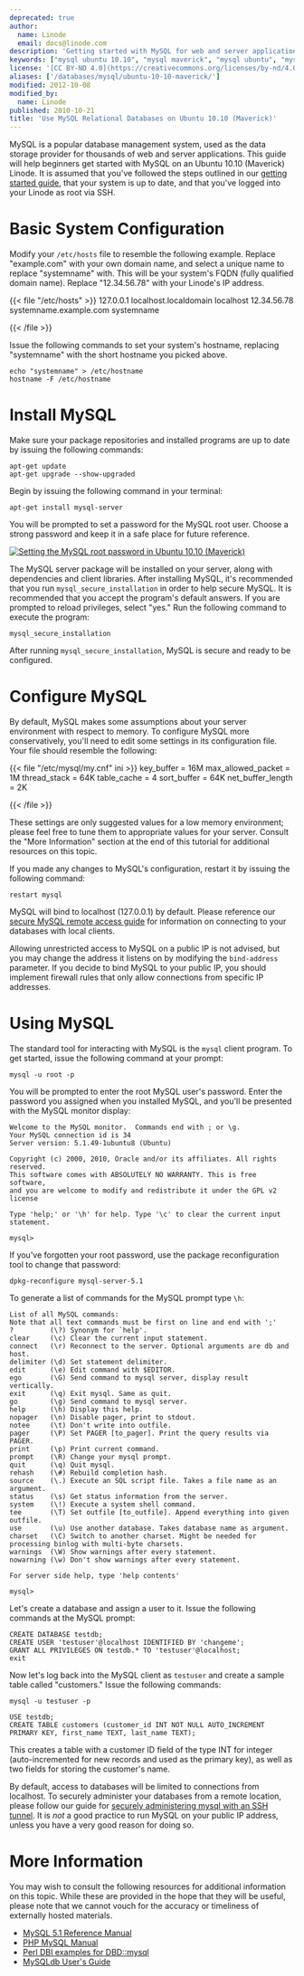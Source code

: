 ```yaml
---
deprecated: true
author:
  name: Linode
  email: docs@linode.com
description: 'Getting started with MySQL for web and server applications on Ubuntu 10.10 Maverick'
keywords: ["mysql ubuntu 10.10", "mysql maverick", "mysql ubuntu", "mysql on linux", "mysql Linode"]
license: '[CC BY-ND 4.0](https://creativecommons.org/licenses/by-nd/4.0)'
aliases: ['/databases/mysql/ubuntu-10-10-maverick/']
modified: 2012-10-08
modified_by:
  name: Linode
published: 2010-10-21
title: 'Use MySQL Relational Databases on Ubuntu 10.10 (Maverick)'
---
```




MySQL is a popular database management system, used as the data storage provider for thousands of web and server applications. This guide will help beginners get started with MySQL on an Ubuntu 10.10 (Maverick) Linode. It is assumed that you've followed the steps outlined in our [getting started guide](/docs/getting-started/), that your system is up to date, and that you've logged into your Linode as root via SSH.

# Basic System Configuration

Modify your `/etc/hosts` file to resemble the following example. Replace "example.com" with your own domain name, and select a unique name to replace "systemname" with. This will be your system's FQDN (fully qualified domain name). Replace "12.34.56.78" with your Linode's IP address.

{{< file "/etc/hosts" >}}
127.0.0.1 localhost.localdomain localhost
12.34.56.78 systemname.example.com systemname

{{< /file >}}


Issue the following commands to set your system's hostname, replacing "systemname" with the short hostname you picked above.

    echo "systemname" > /etc/hostname
    hostname -F /etc/hostname

# Install MySQL

Make sure your package repositories and installed programs are up to date by issuing the following commands:

    apt-get update
    apt-get upgrade --show-upgraded

Begin by issuing the following command in your terminal:

    apt-get install mysql-server

You will be prompted to set a password for the MySQL root user. Choose a strong password and keep it in a safe place for future reference.

[![Setting the MySQL root password in Ubuntu 10.10 (Maverick)](359-maverick-01-mysql-root-password.png)](359-maverick-01-mysql-root-password.png)

The MySQL server package will be installed on your server, along with dependencies and client libraries. After installing MySQL, it's recommended that you run `mysql_secure_installation` in order to help secure MySQL. It is recommended that you accept the program's default answers. If you are prompted to reload privileges, select "yes." Run the following command to execute the program:

    mysql_secure_installation

After running `mysql_secure_installation`, MySQL is secure and ready to be configured.

# Configure MySQL

By default, MySQL makes some assumptions about your server environment with respect to memory. To configure MySQL more conservatively, you'll need to edit some settings in its configuration file. Your file should resemble the following:

{{< file "/etc/mysql/my.cnf" ini >}}
key_buffer = 16M
max_allowed_packet = 1M
thread_stack = 64K
table_cache = 4
sort_buffer = 64K
net_buffer_length = 2K

{{< /file >}}


These settings are only suggested values for a low memory environment; please feel free to tune them to appropriate values for your server. Consult the "More Information" section at the end of this tutorial for additional resources on this topic.

If you made any changes to MySQL's configuration, restart it by issuing the following command:

    restart mysql

MySQL will bind to localhost (127.0.0.1) by default. Please reference our [secure MySQL remote access guide](/docs/databases/mysql/mysql-ssh-tunnel/) for information on connecting to your databases with local clients.

Allowing unrestricted access to MySQL on a public IP is not advised, but you may change the address it listens on by modifying the `bind-address` parameter. If you decide to bind MySQL to your public IP, you should implement firewall rules that only allow connections from specific IP addresses.

# Using MySQL

The standard tool for interacting with MySQL is the `mysql` client program. To get started, issue the following command at your prompt:

    mysql -u root -p

You will be prompted to enter the root MySQL user's password. Enter the password you assigned when you installed MySQL, and you'll be presented with the MySQL monitor display:

    Welcome to the MySQL monitor.  Commands end with ; or \g.
    Your MySQL connection id is 34
    Server version: 5.1.49-1ubuntu8 (Ubuntu)

    Copyright (c) 2000, 2010, Oracle and/or its affiliates. All rights reserved.
    This software comes with ABSOLUTELY NO WARRANTY. This is free software,
    and you are welcome to modify and redistribute it under the GPL v2 license

    Type 'help;' or '\h' for help. Type '\c' to clear the current input statement.

    mysql>

If you've forgotten your root password, use the package reconfiguration tool to change that password:

    dpkg-reconfigure mysql-server-5.1

To generate a list of commands for the MySQL prompt type `\h`:

    List of all MySQL commands:
    Note that all text commands must be first on line and end with ';'
    ?         (\?) Synonym for `help'.
    clear     (\c) Clear the current input statement.
    connect   (\r) Reconnect to the server. Optional arguments are db and host.
    delimiter (\d) Set statement delimiter.
    edit      (\e) Edit command with $EDITOR.
    ego       (\G) Send command to mysql server, display result vertically.
    exit      (\q) Exit mysql. Same as quit.
    go        (\g) Send command to mysql server.
    help      (\h) Display this help.
    nopager   (\n) Disable pager, print to stdout.
    notee     (\t) Don't write into outfile.
    pager     (\P) Set PAGER [to_pager]. Print the query results via PAGER.
    print     (\p) Print current command.
    prompt    (\R) Change your mysql prompt.
    quit      (\q) Quit mysql.
    rehash    (\#) Rebuild completion hash.
    source    (\.) Execute an SQL script file. Takes a file name as an argument.
    status    (\s) Get status information from the server.
    system    (\!) Execute a system shell command.
    tee       (\T) Set outfile [to_outfile]. Append everything into given outfile.
    use       (\u) Use another database. Takes database name as argument.
    charset   (\C) Switch to another charset. Might be needed for processing binlog with multi-byte charsets.
    warnings  (\W) Show warnings after every statement.
    nowarning (\w) Don't show warnings after every statement.

    For server side help, type 'help contents'

    mysql>

Let's create a database and assign a user to it. Issue the following commands at the MySQL prompt:

    CREATE DATABASE testdb;
    CREATE USER 'testuser'@localhost IDENTIFIED BY 'changeme';
    GRANT ALL PRIVILEGES ON testdb.* TO 'testuser'@localhost;
    exit

Now let's log back into the MySQL client as `testuser` and create a sample table called "customers." Issue the following commands:

    mysql -u testuser -p

    USE testdb;
    CREATE TABLE customers (customer_id INT NOT NULL AUTO_INCREMENT PRIMARY KEY, first_name TEXT, last_name TEXT);

This creates a table with a customer ID field of the type INT for integer (auto-incremented for new records and used as the primary key), as well as two fields for storing the customer's name.

By default, access to databases will be limited to connections from localhost. To securely administer your databases from a remote location, please follow our guide for [securely administering mysql with an SSH tunnel](/docs/databases/mysql/mysql-ssh-tunnel/). It is *not* a good practice to run MySQL on your public IP address, unless you have a very good reason for doing so.

# More Information

You may wish to consult the following resources for additional information on this topic. While these are provided in the hope that they will be useful, please note that we cannot vouch for the accuracy or timeliness of externally hosted materials.

- [MySQL 5.1 Reference Manual](http://dev.mysql.com/doc/refman/5.1/en/)
- [PHP MySQL Manual](http://us2.php.net/manual/en/book.mysql.php)
- [Perl DBI examples for DBD::mysql](http://sql-info.de/mysql/examples/Perl-DBI-examples.html)
- [MySQLdb User's Guide](http://mysql-python.sourceforge.net/MySQLdb.html)
